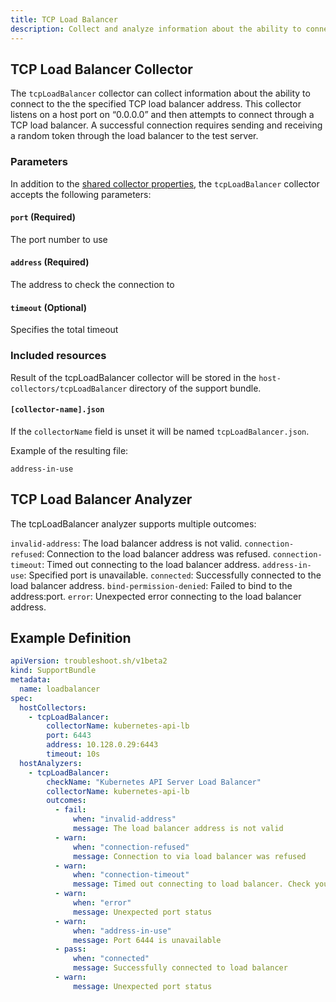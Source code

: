 ```yaml
---
title: TCP Load Balancer 
description: Collect and analyze information about the ability to connect to the the specified TCP load balancer address
---
```


## TCP Load Balancer Collector

The `tcpLoadBalancer` collector can collect information about the ability to connect to the the specified TCP load balancer address. This collector listens on a host port on “0.0.0.0” and then attempts to connect through a TCP load balancer. A successful connection requires sending and receiving a random token through the load balancer to the test server.

### Parameters

In addition to the [shared collector properties](/collect/collectors/#shared-properties), the `tcpLoadBalancer` collector accepts the following parameters:

#### `port` (Required)
The port number to use

#### `address` (Required)
The address to check the connection to

#### `timeout` (Optional)
Specifies the total timeout

### Included resources

Result of the tcpLoadBalancer collector will be stored in the `host-collectors/tcpLoadBalancer` directory of the support bundle.

#### `[collector-name].json`

If the `collectorName` field is unset it will be named `tcpLoadBalancer.json`.

Example of the resulting file:

```
address-in-use
```

## TCP Load Balancer Analyzer

The tcpLoadBalancer analyzer supports multiple outcomes:

`invalid-address`: The load balancer address is not valid.
`connection-refused`: Connection to the load balancer address was refused.
`connection-timeout`: Timed out connecting to the load balancer address.
`address-in-use`: Specified port is unavailable.
`connected`: Successfully connected to the load balancer address.
`bind-permission-denied`: Failed to bind to the address:port.
`error`: Unexpected error connecting to the load balancer address.

## Example Definition

```yaml
apiVersion: troubleshoot.sh/v1beta2
kind: SupportBundle
metadata:
  name: loadbalancer
spec:
  hostCollectors:
    - tcpLoadBalancer:
        collectorName: kubernetes-api-lb
        port: 6443
        address: 10.128.0.29:6443
        timeout: 10s
  hostAnalyzers:
    - tcpLoadBalancer:
        checkName: "Kubernetes API Server Load Balancer"
        collectorName: kubernetes-api-lb
        outcomes:
          - fail:
              when: "invalid-address"
              message: The load balancer address is not valid
          - warn:
              when: "connection-refused"
              message: Connection to via load balancer was refused
          - warn:
              when: "connection-timeout"
              message: Timed out connecting to load balancer. Check your firewall.
          - warn:
              when: "error"
              message: Unexpected port status
          - warn:
              when: "address-in-use"
              message: Port 6444 is unavailable
          - pass:
              when: "connected"
              message: Successfully connected to load balancer
          - warn:
              message: Unexpected port status
```
